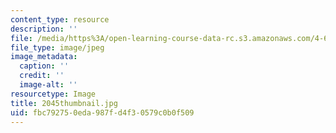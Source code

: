 ```yaml
---
content_type: resource
description: ''
file: /media/https%3A/open-learning-course-data-rc.s3.amazonaws.com/4-614-religious-architecture-and-islamic-cultures-fall-2002/fbc792750eda987fd4f30579c0b0f509_2045thumbnail.jpg
file_type: image/jpeg
image_metadata:
  caption: ''
  credit: ''
  image-alt: ''
resourcetype: Image
title: 2045thumbnail.jpg
uid: fbc79275-0eda-987f-d4f3-0579c0b0f509
---
```


